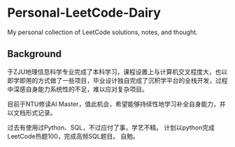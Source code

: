 # Personal-LeetCode-Dairy
My personal collection of LeetCode solutions, notes, and thought. 

## Background
于ZJU地理信息科学专业完成了本科学习，课程设置上与计算机交叉程度大，也以即学即用的方式做了一些项目，毕业设计独自完成了沉积学平台的全栈开发，过程中深感自身能力系统性的不足，难以应对复杂项目。

目前于NTU修读AI Master，值此机会，希望能够持续性地学习补全自身能力，并以文档形式记录。

过去有使用过Python、SQL，不过应付了事，学艺不精。
计划以python完成LeetCode热题100，完成高频SQL题目。
自勉。
